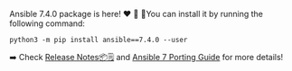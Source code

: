  Ansible 7.4.0 package is here! ❤️
🔗<FORUM LINK>
💽You can install it by running the following command:

```
python3 -m pip install ansible==7.4.0 --user
```

➡️ Check [Release Notes📦️🗒️](https://github.com/ansible-community/ansible-build-data/blob/7.4.0/7/CHANGELOG-v7.rst) and [Ansible 7 Porting Guide](https://docs.ansible.com/ansible/devel/porting_guides/porting_guide_7.html) for more details!
